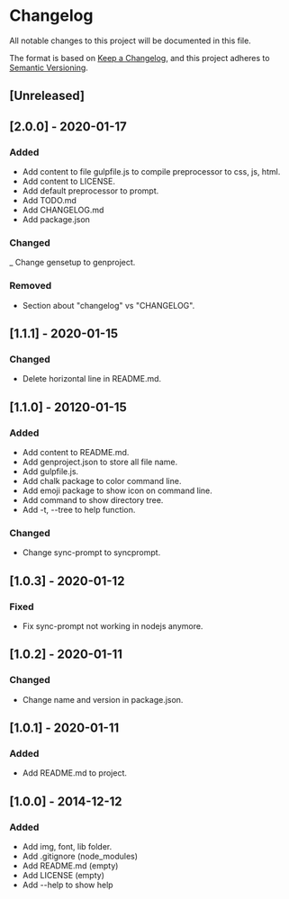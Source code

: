 # Changelog

All notable changes to this project will be documented in this file.

The format is based on [Keep a Changelog](https://keepachangelog.com/en/1.0.0/),
and this project adheres to [Semantic Versioning](https://semver.org/spec/v2.0.0.html).

## [Unreleased]

## [2.0.0] - 2020-01-17

### Added

- Add content to file gulpfile.js to compile preprocessor to css, js, html.
- Add content to LICENSE.
- Add default preprocessor to prompt.
- Add TODO.md
- Add CHANGELOG.md
- Add package.json

### Changed

\_ Change gensetup to genproject.

### Removed

- Section about "changelog" vs "CHANGELOG".

## [1.1.1] - 2020-01-15

### Changed

- Delete horizontal line in README.md.

## [1.1.0] - 20120-01-15

### Added

- Add content to README.md.
- Add genproject.json to store all file name.
- Add gulpfile.js.
- Add chalk package to color command line.
- Add emoji package to show icon on command line.
- Add command to show directory tree.
- Add -t, --tree to help function.

### Changed

- Change sync-prompt to syncprompt.

## [1.0.3] - 2020-01-12

### Fixed

- Fix sync-prompt not working in nodejs anymore.

## [1.0.2] - 2020-01-11

### Changed

- Change name and version in package.json.

## [1.0.1] - 2020-01-11

### Added

- Add README.md to project.

## [1.0.0] - 2014-12-12

### Added

- Add img, font, lib folder.
- Add .gitignore (node_modules)
- Add README.md (empty)
- Add LICENSE (empty)
- Add --help to show help

